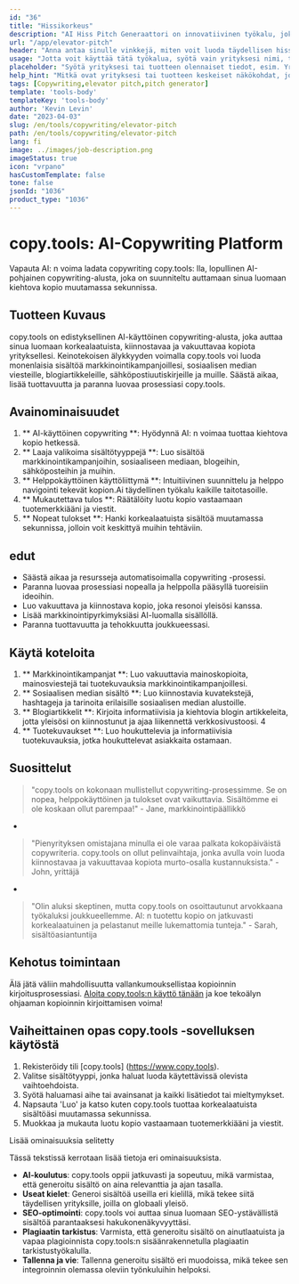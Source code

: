```yaml
---
id: "36"
title: "Hissikorkeus"
description: "AI Hiss Pitch Generaattori on innovatiivinen työkalu, joka käyttää keinotekoista älykkyyttä luomaan vakuuttavia ja kiehtovia hissipaikkoja yrityksellesi, tuotellesi tai palveluksellesi.  Vaikuttavat potentiaaliset asiakkaat tai sijoittajat tiivis ja kiinnostava sävelkorkeus, joka korostaa tarjouksesi keskeisiä näkökohtia, mikä erottuu kilpailusta."
url: "/app/elevator-pitch"
header: "Anna antaa sinulle vinkkejä, miten voit luoda täydellisen hissipuheen yrityksellesi tai tuotteellesi."
usage: "Jotta voit käyttää tätä työkalua, syötä vain yrityksesi nimi, tärkeimmät ominaisuudet ja kohdeyleisö. Tämä tekoälygeneraattori luo sitten hyvin laaditun, tiiviin ja vakuuttavan esittelyn, joka korostaa yrityksesi tai tuotteesi ainutlaatuisia myyntipisteitä."
placeholder: "Syötä yrityksesi tai tuotteen olennaiset tiedot, esim. Yrityksen nimi, keskeiset ominaisuudet, kohdeyleisöt jne."
help_hint: "Mitkä ovat yrityksesi tai tuotteen keskeiset näkökohdat, joihin haluat keskittyä?  Syötä joitain näihin näkökohtiin liittyviä avainsanoja, ja AI luo houkuttelevan hissin sävelkorkeuden panoksesi perusteella."
tags: [Copywriting,elevator pitch,pitch generator]
template: 'tools-body'
templateKey: 'tools-body'
author: 'Kevin Levin'
date: "2023-04-03"
slug: /en/tools/copywriting/elevator-pitch
path: /en/tools/copywriting/elevator-pitch
lang: fi
image: ../images/job-description.png
imageStatus: true
icon: "vrpano"
hasCustomTemplate: false
tone: false
jsonId: "1036"
product_type: "1036"
---
```

# copy.tools: AI-Copywriting Platform

Vapauta AI: n voima ladata copywriting copy.tools: lla, lopullinen AI-pohjainen copywriting-alusta, joka on suunniteltu auttamaan sinua luomaan kiehtova kopio muutamassa sekunnissa.

## Tuotteen Kuvaus

copy.tools on edistyksellinen AI-käyttöinen copywriting-alusta, joka auttaa sinua luomaan korkealaatuista, kiinnostavaa ja vakuuttavaa kopiota yrityksellesi.  Keinotekoisen älykkyyden voimalla copy.tools voi luoda monenlaisia ​​sisältöä markkinointikampanjoillesi, sosiaalisen median viesteille, blogiartikkeleille, sähköpostiuutiskirjeille ja muille.  Säästä aikaa, lisää tuottavuutta ja paranna luovaa prosessiasi copy.tools.

## Avainominaisuudet

1. ** AI-käyttöinen copywriting **: Hyödynnä AI: n voimaa tuottaa kiehtova kopio hetkessä.
 2. ** Laaja valikoima sisältötyyppejä **: Luo sisältöä markkinointikampanjoihin, sosiaaliseen mediaan, blogeihin, sähköposteihin ja muihin.
 3. ** Helppokäyttöinen käyttöliittymä **: Intuitiivinen suunnittelu ja helppo navigointi tekevät kopion.Ai täydellinen työkalu kaikille taitotasoille.
 4. ** Mukautettava tulos **: Räätälöity luotu kopio vastaamaan tuotemerkkiääni ja viestit.
 5. ** Nopeat tulokset **: Hanki korkealaatuista sisältöä muutamassa sekunnissa, jolloin voit keskittyä muihin tehtäviin.

## edut

- Säästä aikaa ja resursseja automatisoimalla copywriting -prosessi.
 - Paranna luovaa prosessiasi nopealla ja helppolla pääsyllä tuoreisiin ideoihin.
 - Luo vakuuttava ja kiinnostava kopio, joka resonoi yleisösi kanssa.
 - Lisää markkinointipyrkimyksiäsi AI-luomalla sisällöllä.
 - Paranna tuottavuutta ja tehokkuutta joukkueessasi.

## Käytä koteloita

1. ** Markkinointikampanjat **: Luo vakuuttavia mainoskopioita, mainosviestejä tai tuotekuvauksia markkinointikampanjoillesi.
 2. ** Sosiaalisen median sisältö **: Luo kiinnostavia kuvatekstejä, hashtageja ja tarinoita erilaisille sosiaalisen median alustoille.
 3. ** Blogiartikkelit **: Kirjoita informatiivisia ja kiehtovia blogin artikkeleita, jotta yleisösi on kiinnostunut ja ajaa liikennettä verkkosivustoosi.
 4
 5. ** Tuotekuvaukset **: Luo houkuttelevia ja informatiivisia tuotekuvauksia, jotka houkuttelevat asiakkaita ostamaan.

## Suosittelut

> "copy.tools on kokonaan mullistellut copywriting-prosessimme. Se on nopea, helppokäyttöinen ja tulokset ovat vaikuttavia. Sisältömme ei ole koskaan ollut parempaa!"  - Jane, markkinointipäällikkö
 -
 > "Pienyrityksen omistajana minulla ei ole varaa palkata kokopäiväistä copywriteria. copy.tools on ollut pelinvaihtaja, jonka avulla voin luoda kiinnostavaa ja vakuuttavaa kopiota murto-osalla kustannuksista."  - John, yrittäjä
 -
 > "Olin aluksi skeptinen, mutta copy.tools on osoittautunut arvokkaana työkaluksi joukkueellemme. AI: n tuotettu kopio on jatkuvasti korkealaatuinen ja pelastanut meille lukemattomia tunteja."  - Sarah, sisältöasiantuntija

## Kehotus toimintaan

Älä jätä väliin mahdollisuutta vallankumouksellistaa kopioinnin kirjoitusprosessiasi. [Aloita copy.tools:n käyttö tänään](https://www.copy.tools) ja koe tekoälyn ohjaaman kopioinnin kirjoittamisen voima!

## Vaiheittainen opas copy.tools -sovelluksen käytöstä

1. Rekisteröidy tili [copy.tools] (https://www.copy.tools).
 2. Valitse sisältötyyppi, jonka haluat luoda käytettävissä olevista vaihtoehdoista.
 3. Syötä haluamasi aihe tai avainsanat ja kaikki lisätiedot tai mieltymykset.
 4. Napsauta 'Luo' ja katso kuten copy.tools tuottaa korkealaatuista sisältöäsi muutamassa sekunnissa.
 5. Muokkaa ja mukauta luotu kopio vastaamaan tuotemerkkiääni ja viestit.

Lisää ominaisuuksia selitetty

Tässä tekstissä kerrotaan lisää tietoja eri ominaisuuksista.

- **AI-koulutus**: copy.tools oppii jatkuvasti ja sopeutuu, mikä varmistaa, että generoitu sisältö on aina relevanttia ja ajan tasalla.
- **Useat kielet**: Generoi sisältöä useilla eri kielillä, mikä tekee siitä täydellisen yrityksille, joilla on globaali yleisö.
- **SEO-optimointi**: copy.tools voi auttaa sinua luomaan SEO-ystävällistä sisältöä parantaaksesi hakukonenäkyvyyttäsi.
- **Plagiaatin tarkistus**: Varmista, että generoitu sisältö on ainutlaatuista ja vapaa plagioinnista copy.tools:n sisäänrakennetulla plagiaatin tarkistustyökalulla.
- **Tallenna ja vie**: Tallenna generoitu sisältö eri muodoissa, mikä tekee sen integroinnin olemassa oleviin työnkuluihin helpoksi.
